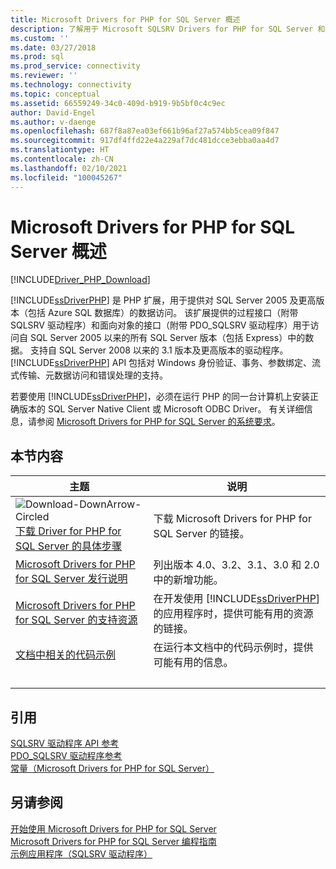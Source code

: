 ```yaml
---
title: Microsoft Drivers for PHP for SQL Server 概述
description: 了解用于 Microsoft SQLSRV Drivers for PHP for SQL Server 和 PDO_SQSRV Drivers for PHP for SQL Server 的概述，以及如何在 PHP 应用程序中使用这些驱动程序来访问数据库。
ms.custom: ''
ms.date: 03/27/2018
ms.prod: sql
ms.prod_service: connectivity
ms.reviewer: ''
ms.technology: connectivity
ms.topic: conceptual
ms.assetid: 66559249-34c0-409d-b919-9b5bf0c4c9ec
author: David-Engel
ms.author: v-daenge
ms.openlocfilehash: 687f8a87ea03ef661b96af27a574bb5cea09f847
ms.sourcegitcommit: 917df4ffd22e4a229af7dc481dcce3ebba0aa4d7
ms.translationtype: HT
ms.contentlocale: zh-CN
ms.lasthandoff: 02/10/2021
ms.locfileid: "100045267"
---
```

# <a name="overview-of-the-microsoft-drivers-for-php-for-sql-server"></a>Microsoft Drivers for PHP for SQL Server 概述

[!INCLUDE[Driver_PHP_Download](../../includes/driver_php_download.md)]

[!INCLUDE[ssDriverPHP](../../includes/ssdriverphp_md.md)] 是 PHP 扩展，用于提供对 SQL Server 2005 及更高版本（包括 Azure SQL 数据库）的数据访问。 该扩展提供的过程接口（附带 SQLSRV 驱动程序）和面向对象的接口（附带 PDO_SQLSRV 驱动程序）用于访问自 SQL Server 2005 以来的所有 SQL Server 版本（包括 Express）中的数据。 支持自 SQL Server 2008 以来的 3.1 版本及更高版本的驱动程序。 [!INCLUDE[ssDriverPHP](../../includes/ssdriverphp_md.md)] API 包括对 Windows 身份验证、事务、参数绑定、流式传输、元数据访问和错误处理的支持。  
  
若要使用 [!INCLUDE[ssDriverPHP](../../includes/ssdriverphp_md.md)]，必须在运行 PHP 的同一台计算机上安装正确版本的 SQL Server Native Client 或 Microsoft ODBC Driver。  有关详细信息，请参阅 [Microsoft Drivers for PHP for SQL Server 的系统要求](../../connect/php/system-requirements-for-the-php-sql-driver.md)。  
  
## <a name="in-this-section"></a>本节内容  
  
|主题|说明|  
|---------|---------------|  
| ![Download-DownArrow-Circled](../../ssms/media/download-icon.png)[下载 Driver for PHP for SQL Server 的具体步骤](download-drivers-php-sql-server.md) | 下载 Microsoft Drivers for PHP for SQL Server 的链接。 |
|[Microsoft Drivers for PHP for SQL Server 发行说明](../../connect/php/release-notes-php-sql-driver.md)|列出版本 4.0、3.2、3.1、3.0 和 2.0 中的新增功能。|  
|[Microsoft Drivers for PHP for SQL Server 的支持资源](../../connect/php/support-resources-for-the-php-sql-driver.md)|在开发使用 [!INCLUDE[ssDriverPHP](../../includes/ssdriverphp_md.md)]的应用程序时，提供可能有用的资源的链接。|  
|[文档中相关的代码示例](../../connect/php/about-code-examples-in-the-documentation.md)|在运行本文档中的代码示例时，提供可能有用的信息。|  
| &nbsp; | &nbsp; |

## <a name="reference"></a>引用

[SQLSRV 驱动程序 API 参考](../../connect/php/sqlsrv-driver-api-reference.md)  
[PDO_SQLSRV 驱动程序参考](../../connect/php/pdo-sqlsrv-driver-reference.md)  
[常量（Microsoft Drivers for PHP for SQL Server）](../../connect/php/constants-microsoft-drivers-for-php-for-sql-server.md)  

## <a name="see-also"></a>另请参阅

[开始使用 Microsoft Drivers for PHP for SQL Server](../../connect/php/getting-started-with-the-php-sql-driver.md)  
[Microsoft Drivers for PHP for SQL Server 编程指南](../../connect/php/programming-guide-for-php-sql-driver.md)  
[示例应用程序（SQLSRV 驱动程序）](../../connect/php/example-application-sqlsrv-driver.md)  
